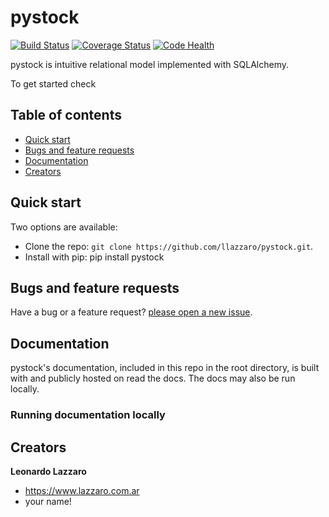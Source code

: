 #  pystock

[![Build Status](https://travis-ci.org/llazzaro/pystock.svg)](https://travis-ci.org/llazzaro/pystock) [![Coverage Status](https://coveralls.io/repos/llazzaro/pystock/badge.svg?branch=master&service=github)](https://coveralls.io/github/llazzaro/pystock?branch=master) [![Code Health](https://landscape.io/github/llazzaro/pystock/master/landscape.svg?style=flat)](https://landscape.io/github/llazzaro/pystock/master)

pystock is intuitive relational model implemented with SQLAlchemy.

To get started check

## Table of contents

* [Quick start](#quick-start)
* [Bugs and feature requests](#bugs-and-feature-requests)
* [Documentation](#documentation)
* [Creators](#creators)

## Quick start

Two options are available:

* Clone the repo: `git clone https://github.com/llazzaro/pystock.git`.
* Install with pip: pip install pystock

## Bugs and feature requests

Have a bug or a feature request? [please open a new issue](https://github.com/llazzaro/pystock/issues/new).


## Documentation

pystock's documentation, included in this repo in the root directory, is built with  and publicly hosted on read the docs. The docs may also be run locally.

### Running documentation locally


## Creators

**Leonardo Lazzaro**

* <https://www.lazzaro.com.ar>
* your name! 
